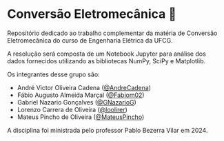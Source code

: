 # Conversão Eletromecânica 🧲

Repositório dedicado ao trabalho complementar da matéria de Conversão Eletromecânica do curso de Engenharia Elétrica da UFCG.

A resolução será composta de um Notebook Jupyter para análise dos dados fornecidos utilizando as bibliotecas NumPy, SciPy e Matplotlib.

Os integrantes desse grupo são:

- André Victor Oliveira Cadena ([@AndreCadena](https://github.com/AndreCadena))
- Fábio Augusto Almeida Marçal ([@Fabiom02](https://github.com/Fabiom02))
- Gabriel Nazario Gonçalves ([@GNazarioG](https://github.com/gabriel-nazario))
- Lorenzo Carrera de Oliveira ([@loolirer](https://github.com/loolirer))
- Mateus Pincho de Oliveira ([@MateusPincho](https://github.com/MateusPincho))

A disciplina foi ministrada pelo professor Pablo Bezerra Vilar em 2024.
